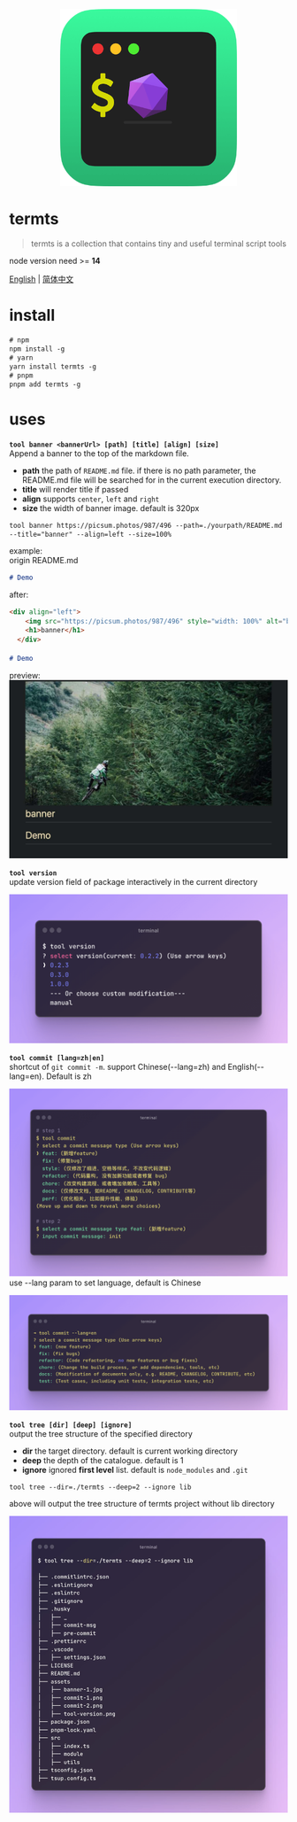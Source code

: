 <div align="center">
  <img src="./assets/termts-icon-512.png" style="width: 320px" alt="banner" />
  <h1 align="left">termts</h1>
</div>

> termts is a collection that contains tiny and useful terminal script tools

node version need >= **14**

[English](README.md) | [简体中文](README-ZH.md)

# install

```shell
# npm
npm install -g
# yarn
yarn install termts -g
# pnpm
pnpm add termts -g
```

# uses

**`tool banner <bannerUrl> [path] [title] [align] [size]`**  
Append a banner to the top of the markdown file.

- **path** the path of `README.md` file. if there is no path parameter, the README.md file will be searched for in the current execution directory.
- **title** will render title if passed
- **align** supports `center`, `left` and `right`
- **size** the width of banner image. default is 320px

```shell
tool banner https://picsum.photos/987/496 --path=./yourpath/README.md --title="banner" --align=left --size=100%
```

example:  
origin README.md

```markdown
# Demo
```

after:

```markdown
<div align="left">
    <img src="https://picsum.photos/987/496" style="width: 100%" alt="banner" />
    <h1>banner</h1>
  </div>
  
# Demo
```

preview:  
![preview](./assets/banner-1.jpg)

**`tool version`**  
update version field of package interactively in the current directory

![demo](./assets/tool-version.png)

**`tool commit [lang=zh|en]`**  
shortcut of `git commit -m`. support Chinese(--lang=zh) and English(--lang=en). Default is zh

![demo](./assets/commit-1.png) use --lang param to set language, default is Chinese

![demo](./assets/commit-2.png)

**`tool tree [dir] [deep] [ignore]`**  
output the tree structure of the specified directory

- **dir** the target directory. default is current working directory
- **deep** the depth of the catalogue. default is 1
- **ignore** ignored **first level** list. default is `node_modules` and `.git`

```shell
tool tree --dir=./termts --deep=2 --ignore lib
```

above will output the tree structure of termts project without lib directory

![demo](./assets/tree.jpg)
